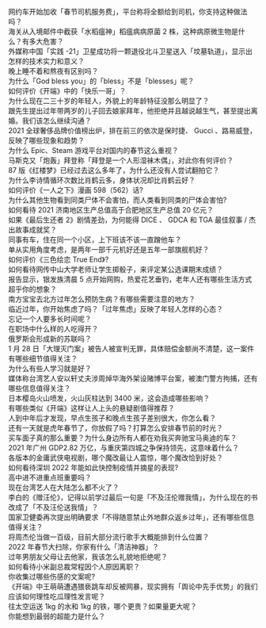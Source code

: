网约车开始加收「春节司机服务费」，平台称将全额给到司机，你支持这种做法吗？  
海关从入境邮件中截获「水稻瘟神」稻瘟病病原菌 2 株，这种病原微生物是什么？有多大危害？  
外媒称中国「实践 -21」卫星成功将一颗退役北斗卫星送入「坟墓轨道」，显示出怎样的技术实力和意义？  
晚上睡不着和熬夜有区别吗？  
为什么「God bless you」的「bless」不是「blesses」呢？  
如何评价《开端》中的「快乐一哥」？  
为什么现在二三十岁的年轻人，外貌上的年龄特征没那么明显了？  
跟先生提出过年带两岁的儿子回去娘家拜年，他拒绝并且越说越生气，甚至提出离婚。我们该怎么继续沟通？  
2021 全球奢侈品牌价值榜出炉，排在前三的依次是保时捷、 Gucci 、路易威登，反映了哪些现象和趋势？  
为什么 Epic、Steam 游戏平台对国内的春节这么重视？  
马斯克又「炮轰」拜登称「拜登是一个人形湿袜木偶」，对此你有何评价？  
87 版《红楼梦》已经过去这么多年了，为什么还没有人尝试翻拍它？  
为什么李诗情循环次数比肖鹤云多，身体状况却比肖鹤云好？  
如何评价《一人之下》漫画 598（562）话?  
为什么其他生物看到同类尸体不会害怕，而人类看到同类的尸体会害怕?  
如何看待 2021 济南地区生产总值高于合肥地区生产总值 20 亿元？  
如果《最后生还者 2》剧情差劲，为何能得 DICE 、 GDCA 和 TGA 最佳叙事 / 杰出故事成就奖？  
同事有车，住在同一个小区，上下班该不该一直蹭他车？  
单从实用角度考虑，是两年一部千元机好还是五年一部旗舰机好？  
如何评价《三色绘恋 True End》?  
如何看待网传中山大学老师让学生掷骰子，来评定某公选课期末成绩？  
报告显示，银发族清晨 5 点开始网购，热爱花艺垂钓，老年人还有哪些生活方式超乎你的想象？  
南方宝宝去北方过年怎么预防生病？有哪些需要注意的地方？  
临近过年，你开始焦虑了吗？「过年焦虑」反映了年轻人怎样的心态？  
忘记一个人要多长时间呢？  
在职场中什么样的人吃得开？  
俄罗斯会形成新的苏联吗？  
1 月 28 日「大理灭门案」被告人被宣判无罪，具体赔偿金额尚不清楚，这一案件有哪些细节值得关注？  
为什么有些人学习就是好？  
媒体称台湾艺人安以轩丈夫涉周焯华海外架设赌博平台案，被澳门警方拘捕，还有哪些信息值得关注？  
日本樱岛火山喷发，火山灰柱达到 3400 米，这会造成哪些影响？  
有哪些类似《开端》这样让人上头的悬疑剧值得推荐？  
人到中年后才发现，早点生孩子和晚点生孩子差别很大，你怎么看？  
还有一天就是虎年春节了，你放假了吗？打算怎么安排春节前的时光？  
买车面子真的那么重要？为什么身边所有人都在劝我买奔驰宝马奥迪的车？  
2021 年广州 GDP2.82 万亿，与重庆第四城之争保持领先，这意味着什么？  
各版本的金庸武侠电视剧，哪个魔改最让人震惊，哪个魔改恰到好处？  
如何看待深圳 2022 年能如此快控制疫情并摘星的表现?  
高中进不进重点班重要吗？  
现在台湾艺人在大陆怎么都不火了？  
李白的《赠汪伦》，记得以前学过最后一句是「不及汪伦赠我情」，为什么现在的书改成了「不及汪伦送我情」？  
国家卫健委再次提出明确要求「不得随意禁止外地群众返乡过年」，还有哪些信息值得关注？  
将周杰伦当做一百级，目前大部分流行歌手大概能排到什么位置？  
2022 年春节大扫除，你家有什么「清洁神器」？  
过年男朋友父母让去他家，我该怎么礼貌地拒绝呢？  
如何看待小米副总裁常程因个人原因离职？  
你收集过哪些伤感的文案呢?  
《开端》中王萌萌遭遇猥亵跳车却反被网暴，现实拥有「舆论中先手优势」的我们应该如何理性吃瓜理性发言呢？  
往太空运送 1kg 的水和 1kg 的铁，哪个更贵？如果量更大呢？  
你能想到最弱的超能力是什么？  
